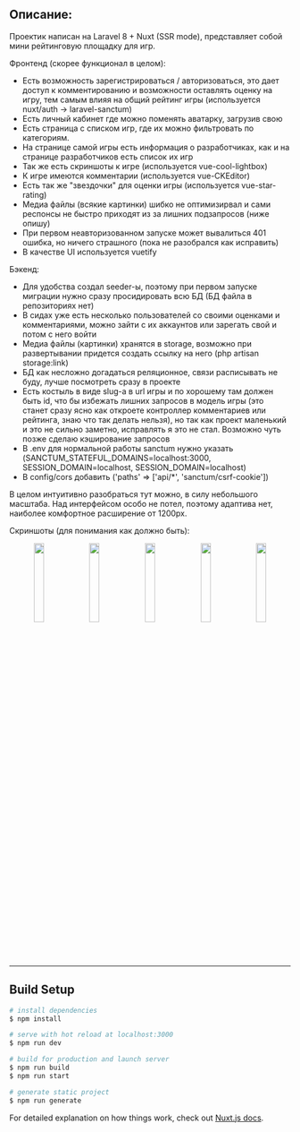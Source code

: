 ## Описание:

Проектик написан на Laravel 8 + Nuxt (SSR mode), представляет собой мини рейтинговую площадку для игр.

Фронтенд (скорее функционал в целом):

* Есть возможность зарегистрироваться / авторизоваться, это дает доступ к комментированию и возможности оставлять оценку на игру, тем самым влияя на общий рейтинг игры (используется nuxt/auth -> laravel-sanctum)
* Есть личный кабинет где можно поменять аватарку, загрузив свою
* Есть страница с списком игр, где их можно фильтровать по категориям.
* На странице самой игры есть информация о разработчиках, как и на странице разработчиков есть список их игр
* Так же есть скриншоты к игре (используется vue-cool-lightbox)
* К игре имеются комментарии (используется vue-CKEditor)
* Есть так же "звездочки" для оценки игры (используется vue-star-rating)
* Медиа файлы (всякие картинки) шибко не оптимизирвал и сами респонсы не быстро приходят из за лишних подзапросов (ниже опишу)
* При первом неавторизованном запуске может вывалиться 401 ошибка, но ничего страшного (пока не разобрался как исправить)
* В качестве UI используется vuetify

Бэкенд: 

* Для удобства создал seeder-ы, поэтому при первом запуске миграции нужно сразу просидировать всю БД (БД файла в репозиториях нет)
* В сидах уже есть несколько пользователей со своими оценками и комментариями, можно зайти с их аккаунтов или зарегать свой и потом с него войти
* Медиа файлы (картинки) хранятся в storage, возможно при развертывании придется создать ссылку на него (php artisan storage:link)
* БД как несложно догадаться реляционное, связи расписывать не буду, лучше посмотреть сразу в проекте
* Есть костыль в виде slug-а в url игры и по хорошему там должен быть id, что бы избежать лишних запросов в модель игры (это станет сразу ясно как откроете контроллер комментариев или рейтинга, знаю что так делать нельзя), но так как проект маленький и это не сильно заметно, исправлять я это не стал. Возможно чуть позже сделаю кэширование запросов
* В .env для нормальной работы sanctum нужно указать (SANCTUM_STATEFUL_DOMAINS=localhost:3000, SESSION_DOMAIN=localhost, SESSION_DOMAIN=localhost)
* В config/cors добавить ('paths' => ['api/*', 'sanctum/csrf-cookie'])

В целом интуитивно разобраться тут можно, в силу небольшого масштаба. Над интерфейсом особо не потел, поэтому адаптива нет, наиболее комфортное расширение от 1200px.

Скриншоты (для понимания как должно быть):
<p align="center">
<img width="19%" src="https://sun9-9.userapi.com/impg/lcwfiE8PBvsUThZefpaVEwgu_LRvkVEAR2iodw/prn48tHOnB8.jpg?size=1206x897&quality=96&sign=c92c510024a956af5a4f20a84ecfa907&type=album">
<img width="19%" src="https://sun9-69.userapi.com/impg/PfW4cgaIsAHECWpFWm6whOpJXWiV66Sm-DgrRw/dNFdF-5M0p4.jpg?size=1209x897&quality=96&sign=39d3542fe53308973f1a1723cf2aa1bd&type=album">
<img width="19%" src="https://sun9-63.userapi.com/impg/pUvqW4fHWzldUsfu0Zb6Rw2LvZu5k0fWyEauyA/qAxtndgyVA4.jpg?size=1211x898&quality=96&sign=487444d5ec64cc5de327c006a6ee3890&type=album">
<img width="19%" src="https://sun9-58.userapi.com/impg/QdfIN01CoEacXYw9ZkjfuQlJljz0GnHvDU4z9Q/YW2kSUCPg2s.jpg?size=1209x900&quality=96&sign=efc7977200482b7273aa45f78ee1c024&type=album">
<img width="19%" src="https://sun9-18.userapi.com/impg/0KeuFH8PPaj5CX5TyPhtvbHmag7gx2ftb5FNKg/i5hBdh-eusI.jpg?size=1209x892&quality=96&sign=4fbc266458d4fff57b30f1a35d293b71&type=album">
</p>

<hr />

## Build Setup

```bash
# install dependencies
$ npm install

# serve with hot reload at localhost:3000
$ npm run dev

# build for production and launch server
$ npm run build
$ npm run start

# generate static project
$ npm run generate
```

For detailed explanation on how things work, check out [Nuxt.js docs](https://nuxtjs.org).
